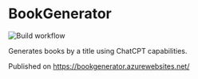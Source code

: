 # BookGenerator
![Build workflow](https://github.com/Mental-NV/BookGenerator/actions/workflows/publishwebapp.yml/badge.svg)

Generates books by a title using ChatCPT capabilities.

Published on https://bookgenerator.azurewebsites.net/
